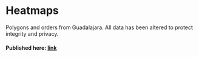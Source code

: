 # Heatmaps

Polygons and orders from Guadalajara. All data has been altered to protect integrity and privacy.

#### Published here: [link](https://nadriana.github.io/heatmaps/)
